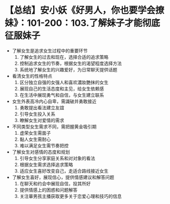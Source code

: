 # 【总结】安小妖《好男人，你也要学会撩妹》：101-200：103.了解妹子才能彻底征服妹子

-   了解女生是追求女生过程中的重要环节
    1.  了解女生的过去和现在，选择合适的追求策略
    2.  控制追求女生的节奏，根据女生的渴望程度选择方法
    3.  系统地了解女生的兴趣爱好，为日常聊天提供话题
-   看清女生的性格特点
    1.  区分独立自强的女强人和喜欢濃妝艷抹的女生
    2.  展现自己的生活态度和主见，给女生依赖感
    3.  在生活中展现勇气和自信，与女生建立联系
-   女生外表高冷内心自卑，需識破并勇敢接近
    1.  勇敢提出看法建立友誼
    2.  引导女生投入关系
    3.  瞭解女生对爱情的需求
-   不同类型女生需求不同，需把握黄金吸引期
    1.  虚荣女生需面子
    2.  黏人女生需耐心
    3.  难以满足女生需节奏把控
-   了解女生对感情的态度和规划
    1.  引导女生分享家庭关系和对对象的看法
    2.  根据女生需求选择追求策略
    3.  适应女生喜好改变自己，走适合路线接近女生
-   了解女生喜好，展现信心，提供情感建议和解答问题
    1.  在聊天和约会中展现自信，投其所好
    2.  提供情感上的困惑和问题解答
    3.  关注華男孩主播获取更多关于恋爱心理和技巧的信息